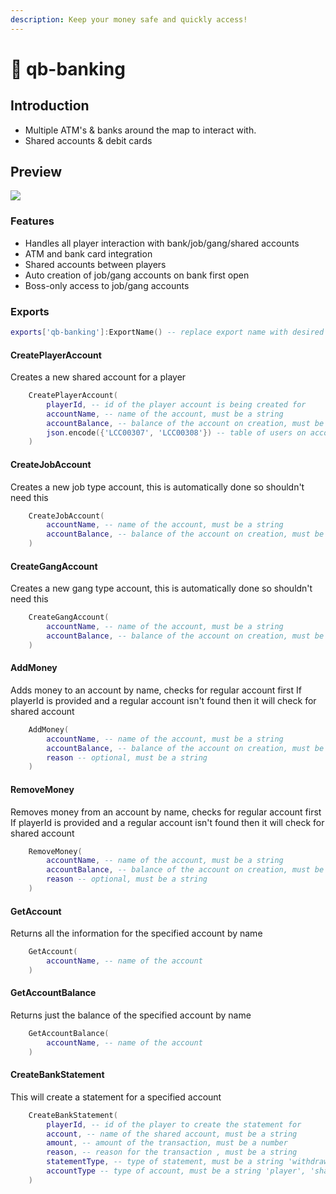 ```yaml
---
description: Keep your money safe and quickly access!
---
```


# 🏦 qb-banking

## Introduction

* Multiple ATM's & banks around the map to interact with.
* Shared accounts & debit cards

## Preview

![](https://camo.githubusercontent.com/66e8f478098a6ff4458fef951745f16d18281c648a72259a13e40082c3f638ee/68747470733a2f2f692e696d6775722e636f6d2f58617a615959492e706e67)

### Features

* Handles all player interaction with bank/job/gang/shared accounts
* ATM and bank card integration
* Shared accounts between players
* Auto creation of job/gang accounts on bank first open
* Boss-only access to job/gang accounts

### Exports

```lua
exports['qb-banking']:ExportName() -- replace export name with desired from below and needed arguments
```

#### CreatePlayerAccount

Creates a new shared account for a player

```lua
    CreatePlayerAccount(
        playerId, -- id of the player account is being created for
        accountName, -- name of the account, must be a string
        accountBalance, -- balance of the account on creation, must be a number
        json.encode({'LCC00307', 'LCC00308'}) -- table of users on account by citizenid
    )
```

#### CreateJobAccount

Creates a new job type account, this is automatically done so shouldn't need this

```lua
    CreateJobAccount(
        accountName, -- name of the account, must be a string
        accountBalance, -- balance of the account on creation, must be a number
    )
```

#### CreateGangAccount

Creates a new gang type account, this is automatically done so shouldn't need this

```lua
    CreateGangAccount(
        accountName, -- name of the account, must be a string
        accountBalance, -- balance of the account on creation, must be a number
    )
```

#### AddMoney

Adds money to an account by name, checks for regular account first If playerId is provided and a regular account isn't found then it will check for shared account

```lua
    AddMoney(
        accountName, -- name of the account, must be a string
        accountBalance, -- balance of the account on creation, must be a number
        reason -- optional, must be a string
    )
```

#### RemoveMoney

Removes money from an account by name, checks for regular account first If playerId is provided and a regular account isn't found then it will check for shared account

```lua
    RemoveMoney(
        accountName, -- name of the account, must be a string
        accountBalance, -- balance of the account on creation, must be a number
        reason -- optional, must be a string
    )
```

#### GetAccount

Returns all the information for the specified account by name

```lua
    GetAccount(
        accountName, -- name of the account
    )
```

#### GetAccountBalance

Returns just the balance of the specified account by name

```lua
    GetAccountBalance(
        accountName, -- name of the account
    )
```

#### CreateBankStatement

This will create a statement for a specified account

```lua
    CreateBankStatement(
        playerId, -- id of the player to create the statement for
        account, -- name of the shared account, must be a string
        amount, -- amount of the transaction, must be a number
        reason, -- reason for the transaction , must be a string
        statementType, -- type of statement, must be a string 'withdraw' or 'deposit'
        accountType -- type of account, must be a string 'player', 'shared', 'job', 'gang'
    )
```
